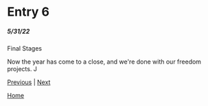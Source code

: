 # Entry 6
##### 5/31/22

Final Stages

Now the year has come to a close, and we're done with our freedom projects. J

[Previous](entry05.md) | [Next](entry07.md)

[Home](../README.md)
